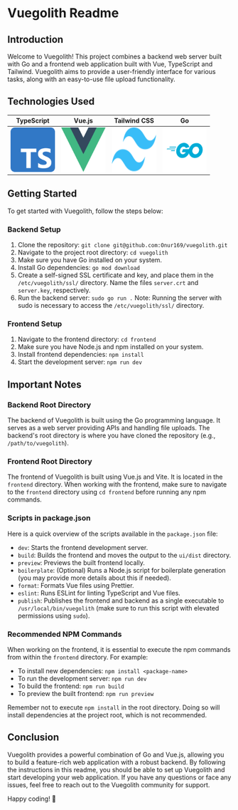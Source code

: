 # Vuegolith Readme

## Introduction

Welcome to Vuegolith! This project combines a backend web server built with Go and a frontend web application built with Vue, TypeScript and Tailwind. Vuegolith aims to provide a user-friendly interface for various tasks, along with an easy-to-use file upload functionality.

<!-- TypeScript Logo -->

## Technologies Used

| TypeScript                                                                    | Vue.js                                                                     | Tailwind CSS                                                                          | Go                                                                      |
| ----------------------------------------------------------------------------- | -------------------------------------------------------------------------- | ------------------------------------------------------------------------------------- | ----------------------------------------------------------------------- |
| <img src="assets/ts-logo.svg" alt="TypeScript Logo" width="100" height="100"> | <img src="assets/vue-logo.svg" alt="Vue.js Logo" width="100" height="100"> | <img src="assets/tailwind-logo.svg" alt="Tailwind CSS Logo" width="100" height="100"> | <img src="assets/go-logo.svg" alt="Go Logo" width="100" height="100" /> |

## Getting Started

To get started with Vuegolith, follow the steps below:

### Backend Setup

1. Clone the repository: `git clone git@github.com:Onur169/vuegolith.git`
2. Navigate to the project root directory: `cd vuegolith`
3. Make sure you have Go installed on your system.
4. Install Go dependencies: `go mod download`
5. Create a self-signed SSL certificate and key, and place them in the `/etc/vuegolith/ssl/` directory. Name the files `server.crt` and `server.key`, respectively.
6. Run the backend server: `sudo go run .`
   Note: Running the server with sudo is necessary to access the `/etc/vuegolith/ssl/` directory.

### Frontend Setup

1. Navigate to the frontend directory: `cd frontend`
2. Make sure you have Node.js and npm installed on your system.
3. Install frontend dependencies: `npm install`
4. Start the development server: `npm run dev`

## Important Notes

### Backend Root Directory

The backend of Vuegolith is built using the Go programming language. It serves as a web server providing APIs and handling file uploads. The backend's root directory is where you have cloned the repository (e.g., `/path/to/vuegolith`).

### Frontend Root Directory

The frontend of Vuegolith is built using Vue.js and Vite. It is located in the `frontend` directory. When working with the frontend, make sure to navigate to the `frontend` directory using `cd frontend` before running any npm commands.

### Scripts in package.json

Here is a quick overview of the scripts available in the `package.json` file:

- `dev`: Starts the frontend development server.
- `build`: Builds the frontend and moves the output to the `ui/dist` directory.
- `preview`: Previews the built frontend locally.
- `boilerplate`: (Optional) Runs a Node.js script for boilerplate generation (you may provide more details about this if needed).
- `format`: Formats Vue files using Prettier.
- `eslint`: Runs ESLint for linting TypeScript and Vue files.
- `publish`: Publishes the frontend and backend as a single executable to `/usr/local/bin/vuegolith` (make sure to run this script with elevated permissions using `sudo`).

### Recommended NPM Commands

When working on the frontend, it is essential to execute the npm commands from within the `frontend` directory. For example:

- To install new dependencies: `npm install <package-name>`
- To run the development server: `npm run dev`
- To build the frontend: `npm run build`
- To preview the built frontend: `npm run preview`

Remember not to execute `npm install` in the root directory. Doing so will install dependencies at the project root, which is not recommended.

## Conclusion

Vuegolith provides a powerful combination of Go and Vue.js, allowing you to build a feature-rich web application with a robust backend. By following the instructions in this readme, you should be able to set up Vuegolith and start developing your web application. If you have any questions or face any issues, feel free to reach out to the Vuegolith community for support.

Happy coding! 🚀
